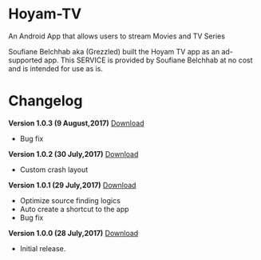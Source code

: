 # Hoyam-TV
An Android App that allows users to stream Movies and TV Series 

Soufiane Belchhab aka (Grezzled) built the Hoyam TV app as an ad-supported app. This SERVICE is provided by Soufiane Belchhab at no cost and is intended for use as is.

# Changelog

**Version 1.0.3 (9 August,2017)** [Download](https://cdn.rawgit.com/grezzled/Hoyam-TV/86c9d3b5/Releases/Hoyam%20TV%20-%20%20V1.0.3.apk)
* Bug fix 

**Version 1.0.2 (30 July,2017)** [Download](https://cdn.rawgit.com/grezzled/Hoyam-TV/48ab139c/Releases/Hoyam%20TV%20-%20V1.0.2.apk)
* Custom crash layout  

**Version 1.0.1 (29 July,2017)** [Download](https://cdn.rawgit.com/grezzled/Hoyam-TV/2bf49506/Hoyam%20TV%20-%20V1.0.1.apk)
* Optimize source finding logics 
* Auto create a shortcut to the app 
* Bug fix 

**Version 1.0.0 (28 July,2017)** [Download](https://cdn.rawgit.com/grezzled/Hoyam-TV/1a8aa12a/Hoyam%20TV%20-%20V01.apk)
* Initial release.

